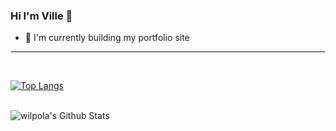 ### Hi I'm Ville 👋

- 🔭 I'm currently building my portfolio site
---
<br />

[![Top Langs](https://github-readme-stats.vercel.app/api/top-langs/?username=wilpola&layout=compact&langs_count=8)](https://github.com/wilpola/github-readme-stats)

<br />
<img align="left" alt="wilpola's Github Stats" src="https://github-readme-stats.vercel.app/api?username=wilpola&show_icons=true&count_private=true&theme=radical&hide_border=true" />


<!--
**wilpola/wilpola** is a ✨ _special_ ✨ repository because its `README.md` (this file) appears on your GitHub profile.

Here are some ideas to get you started:

- 🔭 I’m currently working on ...
- 🌱 I’m currently learning ...
- 👯 I’m looking to collaborate on ...
- 🤔 I’m looking for help with ...
- 💬 Ask me about ...
- 📫 How to reach me: ...
- 😄 Pronouns: ...
- ⚡ Fun fact: ...
-->
